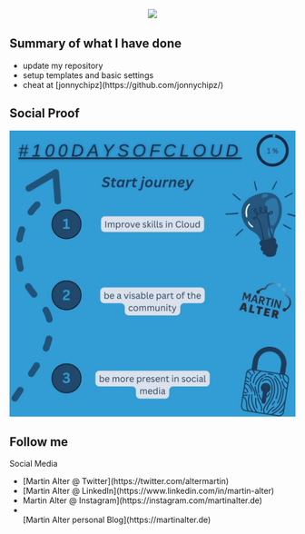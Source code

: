 <p align="center">
  <img src="https://martinalterhome.files.wordpress.com/2020/12/cropped-logo-martin-alter-rgb.jpg">
</p>

<h2>Summary of what I have done</h2>
<ul>
  <li>update my repository</li>
  <li>setup templates and basic settings</li>
  <li>cheat at [jonnychipz](https://github.com/jonnychipz/)</li>
</ul>

<h2>Social Proof</h2>
<p align="center">
  <img src="https://raw.githubusercontent.com/MartinAlter/100DaysOfCloud/main/Journey/001/100DaysOfCloud%20-%20Day%201.jpg">
</p>

<h2>Follow me</h2>
Social Media
<ul>
  <li>[Martin Alter @ Twitter](https://twitter.com/altermartin)</li>
  <li>[Martin Alter @ LinkedIn](https://www.linkedin.com/in/martin-alter)</li>
  <li>Martin Alter @ Instagram](https://instagram.com/martinalter.de)</li>
  <li></li>[Martin Alter personal Blog](https://martinalter.de)</li>
</ul>
